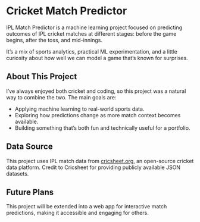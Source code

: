 # Cricket Match Predictor
IPL Match Predictor is a machine learning project focused on predicting outcomes of IPL cricket matches at different stages: before the game begins, after the toss, and mid-innings.

It’s a mix of sports analytics, practical ML experimentation, and a little curiosity about how well we can model a game that’s known for surprises.

## About This Project
I’ve always enjoyed both cricket and coding, so this project was a natural way to combine the two. The main goals are:

- Applying machine learning to real-world sports data.
- Exploring how predictions change as more match context becomes available.
- Building something that’s both fun and technically useful for a portfolio.

## Data Source
This project uses IPL match data from [cricsheet.org](https://cricsheet.org/), an open-source cricket data platform. 
Credit to Cricsheet for providing publicly available JSON datasets.

## Future Plans
This project will be extended into a web app for interactive match predictions, making it accessible and engaging for others.
